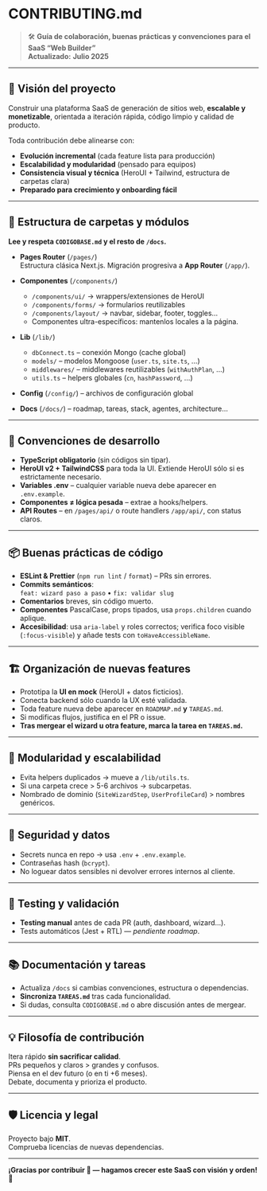 # CONTRIBUTING.md

> 🛠️ **Guía de colaboración, buenas prácticas y convenciones para el SaaS “Web Builder”**  
> **Actualizado:** **Julio 2025**

---

## 🚀 Visión del proyecto

Construir una plataforma SaaS de generación de sitios web, **escalable y monetizable**, orientada a iteración rápida, código limpio y calidad de producto.

Toda contribución debe alinearse con:

- **Evolución incremental** (cada feature lista para producción)
- **Escalabilidad y modularidad** (pensado para equipos)
- **Consistencia visual y técnica** (HeroUI + Tailwind, estructura de carpetas clara)
- **Preparado para crecimiento y onboarding fácil**

---

## 📁 Estructura de carpetas y módulos

**Lee y respeta `CODIGOBASE.md` y el resto de `/docs`.**

- **Pages Router** (`/pages/`)  
  Estructura clásica Next.js. Migración progresiva a **App Router** (`/app/`).

- **Componentes** (`/components/`)

  - `/components/ui/` → wrappers/extensiones de HeroUI
  - `/components/forms/` → formularios reutilizables
  - `/components/layout/` → navbar, sidebar, footer, toggles…
  - Componentes ultra-específicos: mantenlos locales a la página.

- **Lib** (`/lib/`)

  - `dbConnect.ts` – conexión Mongo (cache global)
  - `models/` – modelos Mongoose (`user.ts`, `site.ts`, …)
  - `middlewares/` – middlewares reutilizables (`withAuthPlan`, …)
  - `utils.ts` – helpers globales (`cn`, `hashPassword`, …)

- **Config** (`/config/`) – archivos de configuración global

- **Docs** (`/docs/`) – roadmap, tareas, stack, agentes, architecture…

---

## 🧠 Convenciones de desarrollo

- **TypeScript obligatorio** (sin códigos sin tipar).
- **HeroUI v2 + TailwindCSS** para toda la UI. Extiende HeroUI sólo si es estrictamente necesario.
- **Variables .env** – cualquier variable nueva debe aparecer en `.env.example`.
- **Componentes ≠ lógica pesada** – extrae a hooks/helpers.
- **API Routes** – en `/pages/api/` o route handlers `/app/api/`, con status claros.

---

## 📦 Buenas prácticas de código

- **ESLint & Prettier** (`npm run lint` / `format`) – PRs sin errores.
- **Commits semánticos**:  
  `feat: wizard paso a paso` • `fix: validar slug`
- **Comentarios** breves, sin código muerto.
- **Componentes** PascalCase, props tipados, usa `props.children` cuando aplique.
- **Accesibilidad**: usa `aria-label` y roles correctos; verifica foco visible (`:focus-visible`) y añade tests con `toHaveAccessibleName`.

---

## 🏗️ Organización de nuevas features

- Prototipa la **UI en mock** (HeroUI + datos ficticios).
- Conecta backend sólo cuando la UX esté validada.
- Toda feature nueva debe aparecer en `ROADMAP.md` **y** `TAREAS.md`.
- Si modificas flujos, justifica en el PR o issue.
- **Tras mergear el wizard u otra feature, marca la tarea en `TAREAS.md`.**

---

## 🧩 Modularidad y escalabilidad

- Evita helpers duplicados → mueve a `/lib/utils.ts`.
- Si una carpeta crece > 5-6 archivos → subcarpetas.
- Nombrado de dominio (`SiteWizardStep`, `UserProfileCard`) > nombres genéricos.

---

## 🔐 Seguridad y datos

- Secrets nunca en repo → usa `.env` + `.env.example`.
- Contraseñas hash (`bcrypt`).
- No loguear datos sensibles ni devolver errores internos al cliente.

---

## 🧪 Testing y validación

- **Testing manual** antes de cada PR (auth, dashboard, wizard…).
- Tests automáticos (Jest + RTL) — _pendiente roadmap_.

---

## 📚 Documentación y tareas

- Actualiza `/docs` si cambias convenciones, estructura o dependencias.
- **Sincroniza `TAREAS.md`** tras cada funcionalidad.
- Si dudas, consulta `CODIGOBASE.md` o abre discusión antes de mergear.

---

## 💡 Filosofía de contribución

Itera rápido **sin sacrificar calidad**.  
PRs pequeños y claros > grandes y confusos.  
Piensa en el dev futuro (o en ti +6 meses).  
Debate, documenta y prioriza el producto.

---

## 🛡️ Licencia y legal

Proyecto bajo **MIT**.  
Comprueba licencias de nuevas dependencias.

---

**¡Gracias por contribuir 💜 — hagamos crecer este SaaS con visión y orden! 🚀**
